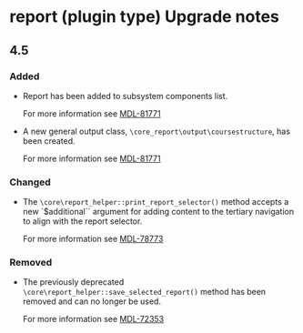 # report (plugin type) Upgrade notes

## 4.5

### Added

- Report has been added to subsystem components list.

  For more information see [MDL-81771](https://tracker.agpu.org/browse/MDL-81771)
- A new general output class, `\core_report\output\coursestructure`, has been created.

  For more information see [MDL-81771](https://tracker.agpu.org/browse/MDL-81771)

### Changed

- The `\core\report_helper::print_report_selector()` method accepts a new `$additional`` argument for adding content to the tertiary navigation to align with the report selector.

  For more information see [MDL-78773](https://tracker.agpu.org/browse/MDL-78773)

### Removed

- The previously deprecated `\core\report_helper::save_selected_report()` method has been removed and can no longer be used.

  For more information see [MDL-72353](https://tracker.agpu.org/browse/MDL-72353)
